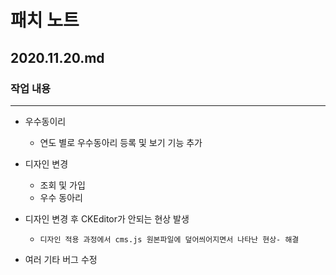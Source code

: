 # 패치 노트
## 2020.11.20.md
###  작업 내용
---
  
- 우수동이리
  - 연도 별로 우수동아리 등록 및 보기 기능 추가
  
- 디자인 변경
  - 조회 및 가입
  - 우수 동아리

- 디자인 변경 후 CKEditor가 안되는 현상 발생  
  - `디자인 적용 과정에서 cms.js 원본파일에 덮어씌어지면서 나타난 현상- 해결`

- 여러 기타 버그 수정
